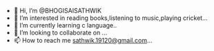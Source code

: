- 👋 Hi, I’m @BHOGISAISATHWIK
- 👀 I’m interested in reading books,listening to music,playing cricket...
- 🌱 I’m currently learning c language..
- 💞️ I’m looking to collaborate on ...
- 📫 How to reach me sathwik.19120@gmail.com...

<!---
BHOGISAISATHWIK/BHOGISAISATHWIK is a ✨ special ✨ repository because its `README.md` (this file) appears on your GitHub profile.
You can click the Preview link to take a look at your changes.
--->
